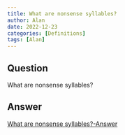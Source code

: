 ```yaml
---
title: What are nonsense syllables?
author: Alan
date: 2022-12-23
categories: [Definitions]
tags: [Alan]
---
```


## Question

What are nonsense syllables?



## Answer

[What are nonsense syllables?-Answer](/music-history/posts/What-are-nonsense-syllables-answer/)